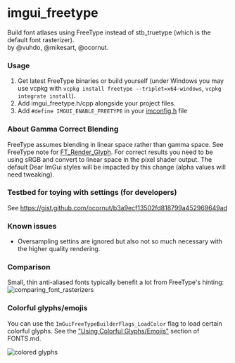 # imgui_freetype

Build font atlases using FreeType instead of stb_truetype (which is the default font rasterizer).
<br>by @vuhdo, @mikesart, @ocornut.

### Usage

1. Get latest FreeType binaries or build yourself (under Windows you may use vcpkg with `vcpkg install freetype --triplet=x64-windows`, `vcpkg integrate install`).
2. Add imgui_freetype.h/cpp alongside your project files.
3. Add `#define IMGUI_ENABLE_FREETYPE` in your [imconfig.h](https://github.com/ocornut/imgui/blob/master/imconfig.h) file

### About Gamma Correct Blending

FreeType assumes blending in linear space rather than gamma space.
See FreeType note for [FT_Render_Glyph](https://www.freetype.org/freetype2/docs/reference/ft2-base_interface.html#FT_Render_Glyph).
For correct results you need to be using sRGB and convert to linear space in the pixel shader output.
The default Dear ImGui styles will be impacted by this change (alpha values will need tweaking).

### Testbed for toying with settings (for developers)

See https://gist.github.com/ocornut/b3a9ecf13502fd818799a452969649ad

### Known issues

- Oversampling settins are ignored but also not so much necessary with the higher quality rendering.

### Comparison

Small, thin anti-aliased fonts typically benefit a lot from FreeType's hinting:
![comparing_font_rasterizers](https://user-images.githubusercontent.com/8225057/107550178-fef87f00-6bd0-11eb-8d09-e2edb2f0ccfc.gif)

### Colorful glyphs/emojis

You can use the `ImGuiFreeTypeBuilderFlags_LoadColor` flag to load certain colorful glyphs. See the
["Using Colorful Glyphs/Emojis"](https://github.com/ocornut/imgui/blob/master/docs/FONTS.md#using-colorful-glyphsemojis) section of FONTS.md.

![colored glyphs](https://user-images.githubusercontent.com/8225057/106171241-9dc4ba80-6191-11eb-8a69-ca1467b206d1.png)
